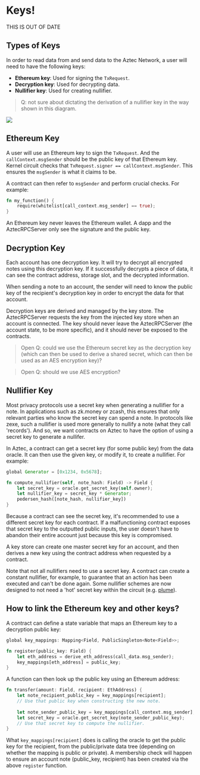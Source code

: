 # Keys!


THIS IS OUT OF DATE

## Types of Keys

In order to read data from and send data to the Aztec Network, a user will need to have the following keys:

- **Ethereum key**: Used for signing the `TxRequest`.
- **Decryption key**: Used for decrypting data.
- **Nullifier key**: Used for creating nullifier.

> Q: not sure about dictating the derivation of a nullifier key in the way shown in this diagram.

![](https://hackmd.io/_uploads/BJUkpupz3.png)


## Ethereum Key

A user will use an Ethereum key to sign the `TxRequest`. And the `callContext.msgSender` should be the public key of that Ethereum key. Kernel circuit checks that `TxRequest.signer == callContext.msgSender`. This ensures the `msgSender` is what it claims to be.

A contract can then refer to `msgSender` and perform crucial checks. For example:

```rust
fn my_function() {
    require(whitelist[call_context.msg_sender] == true);
}
```

An Ethereum key never leaves the Ethereum wallet. A dapp and the AztecRPCServer only see the signature and the public key.


## Decryption Key

Each account has one decryption key. It will try to decrypt all encrypted notes using this decryption key. If it successfully decrypts a piece of data, it can see the contract address, storage slot, and the decrypted information.

When sending a note to an account, the sender will need to know the public key of the recipient's decryption key in order to encrypt the data for that account.

Decryption keys are derived and managed by the key store. The AztecRPCServer requests the key from the injected key store when an account is connected. The key should never leave the AztecRPCServer (the account state, to be more specific), and it should never be exposed to the contracts.

> Open Q: could we use the Ethereum secret key as the decryption key (which can then be used to derive a shared secret, which can then be used as an AES encryption key)?

> Open Q: should we use AES encryption?


## Nullifier Key

Most privacy protocols use a secret key when generating a nullifier for a note. In applications such as zk.money or zcash, this ensures that only relevant parties who know the secret key can spend a note. In protocols like zexe, such a nullifier is used more generally to nullify a note (what they call 'records'). And so, we want contracts on Aztec to have the option of using a secret key to generate a nullifer. 

In Aztec, a contract can get a secret key (for some public key) from the data oracle. It can then use the given key, or modify it, to create a nullifier. For example:

```rust
global Generator = [0x1234, 0x5678];

fn compute_nullifier(self, note_hash: Field) -> Field {
    let secret_key = oracle.get_secret_key(self.owner);
    let nullifier_key = secret_key * Generator;
    pedersen_hash([note_hash, nullifier_key])
}
```

Because a contract can see the secret key, it's recommended to use a different secret key for each contract. If a malfunctioning contract exposes that secret key to the outputted public inputs, the user doesn't have to abandon their entire account just because this key is compromised.

A key store can create one master secret key for an account, and then derives a new key using the contract address when requested by a contract.

Note that not all nullifiers need to use a secret key. A contract can create a constant nullifier, for example, to guarantee that an action has been executed and can't be done again. Some nullifier schemes are now designed to not need a 'hot' secret key within the circuit (e.g. [plume](https://eprint.iacr.org/2022/1255.pdf)).


## How to link the Ethereum key and other keys?

A contract can define a state variable that maps an Ethereum key to a decryption public key:

```rust
global key_mappings: Mapping<Field, PublicSingleton<Note<Field>>;

fn register(public_key: Field) {
    let eth_address = derive_eth_address(call_data.msg_sender);
    key_mappings[eth_address] = public_key;
}
```

A function can then look up the public key using an Ethereum address:

```rust
fn transfer(amount: Field, recipient: EthAddress) {
    let note_recipient_public_key = key_mappings[recipient];
    // Use that public key when constructing the new note.
    
    let note_sender_public_key = key_mappings[call_context.msg_sender];
    let secret_key = oracle.get_secret_key(note_sender_public_key);
    // Use that secret key to compute the nullifier.
}
```

What `key_mappings[recipient]` does is calling the oracle to get the public key for the recipient, from the public/private data tree (depending on whether the mapping is public or private). A membership check will happen to ensure an account note (public_key, recipient) has been created via the above `register` function.